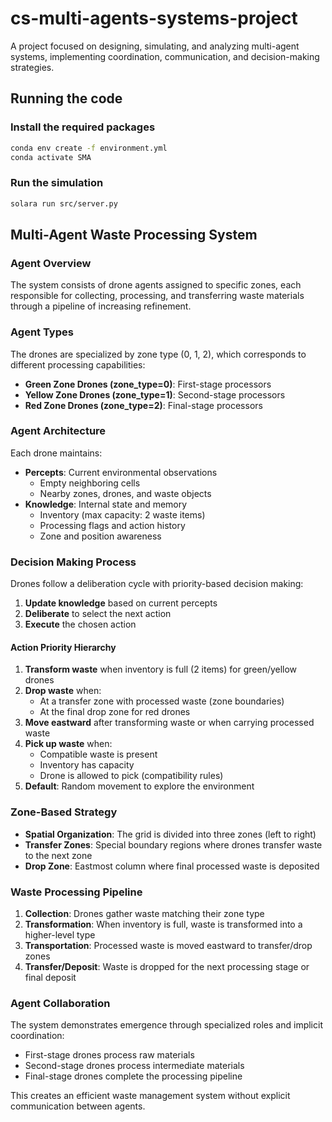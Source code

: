 # cs-multi-agents-systems-project

A project focused on designing, simulating, and analyzing multi-agent systems, implementing coordination, communication, and decision-making strategies.

## Running the code

### Install the required packages

```bash
conda env create -f environment.yml
conda activate SMA
```

### Run the simulation

```bash
solara run src/server.py
```

## Multi-Agent Waste Processing System

### Agent Overview

The system consists of drone agents assigned to specific zones, each responsible for collecting, processing, and transferring waste materials through a pipeline of increasing refinement.

### Agent Types

The drones are specialized by zone type (0, 1, 2), which corresponds to different processing capabilities:

- **Green Zone Drones (zone_type=0)**: First-stage processors
- **Yellow Zone Drones (zone_type=1)**: Second-stage processors
- **Red Zone Drones (zone_type=2)**: Final-stage processors

### Agent Architecture

Each drone maintains:

- **Percepts**: Current environmental observations
  - Empty neighboring cells
  - Nearby zones, drones, and waste objects
- **Knowledge**: Internal state and memory
  - Inventory (max capacity: 2 waste items)
  - Processing flags and action history
  - Zone and position awareness

### Decision Making Process

Drones follow a deliberation cycle with priority-based decision making:

1. **Update knowledge** based on current percepts
2. **Deliberate** to select the next action
3. **Execute** the chosen action

#### Action Priority Hierarchy

1. **Transform waste** when inventory is full (2 items) for green/yellow drones
2. **Drop waste** when:
   - At a transfer zone with processed waste (zone boundaries)
   - At the final drop zone for red drones
3. **Move eastward** after transforming waste or when carrying processed waste
4. **Pick up waste** when:
   - Compatible waste is present
   - Inventory has capacity
   - Drone is allowed to pick (compatibility rules)
5. **Default**: Random movement to explore the environment

### Zone-Based Strategy

- **Spatial Organization**: The grid is divided into three zones (left to right)
- **Transfer Zones**: Special boundary regions where drones transfer waste to the next zone
- **Drop Zone**: Eastmost column where final processed waste is deposited

### Waste Processing Pipeline

1. **Collection**: Drones gather waste matching their zone type
2. **Transformation**: When inventory is full, waste is transformed into a higher-level type
3. **Transportation**: Processed waste is moved eastward to transfer/drop zones
4. **Transfer/Deposit**: Waste is dropped for the next processing stage or final deposit

### Agent Collaboration

The system demonstrates emergence through specialized roles and implicit coordination:

- First-stage drones process raw materials
- Second-stage drones process intermediate materials
- Final-stage drones complete the processing pipeline

This creates an efficient waste management system without explicit communication between agents.
